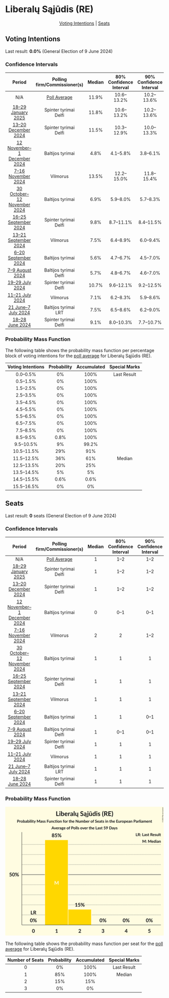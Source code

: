 # Liberalų Sąjūdis (RE)

<p align="center"><a href="#voting-intentions">Voting Intentions</a> | <a href="#seats">Seats</a></p>

## Voting Intentions

Last result: **0.0%** (General Election of 9 June 2024)

### Confidence Intervals

| Period     | Polling firm/Commissioner(s) | Median | 80% Confidence Interval | 90% Confidence Interval | 95% Confidence Interval | 99% Confidence Interval |
|:----------:|:----------------:|:-----------:|:-----------------------:|:-----------------------:|:-----------------------:|:-----------------------:|
| N/A | [Poll Average](average.html) | 11.9% | 10.6–13.2% | 10.2–13.6% | 9.9–13.9% | 9.4–14.6% |
| [18–29 January 2025](2025-01-29-Spintertyrimai.html) | Spinter tyrimai <br> Delfi | 11.8% | 10.6–13.2% | 10.2–13.6% | 9.9–13.9% | 9.4–14.6% |
| [13–20 December 2024](2024-12-20-Spintertyrimai.html) | Spinter tyrimai <br> Delfi | 11.5% | 10.3–12.9% | 10.0–13.3% | 9.7–13.6% | 9.1–14.3% |
| [12 November–1 December 2024](2024-12-01-Baltijostyrimai.html) | Baltijos tyrimai | 4.8% | 4.1–5.8% | 3.8–6.1% | 3.7–6.3% | 3.3–6.8% |
| [7–16 November 2024](2024-11-16-Vilmorus.html) | Vilmorus | 13.5% | 12.2–15.0% | 11.8–15.4% | 11.5–15.8% | 10.9–16.5% |
| [30 October–12 November 2024](2024-11-12-Baltijostyrimai.html) | Baltijos tyrimai | 6.9% | 5.9–8.0% | 5.7–8.3% | 5.5–8.6% | 5.1–9.2% |
| [16–25 September 2024](2024-09-25-Spintertyrimai.html) | Spinter tyrimai <br> Delfi | 9.8% | 8.7–11.1% | 8.4–11.5% | 8.1–11.8% | 7.6–12.5% |
| [13–21 September 2024](2024-09-21-Vilmorus.html) | Vilmorus | 7.5% | 6.4–8.9% | 6.0–9.4% | 5.8–9.7% | 5.3–10.4% |
| [6–20 September 2024](2024-09-20-Baltijostyrimai.html) | Baltijos tyrimai | 5.6% | 4.7–6.7% | 4.5–7.0% | 4.3–7.3% | 3.9–7.9% |
| [7–9 August 2024](2024-08-09-Baltijostyrimai.html) | Baltijos tyrimai <br> Delfi | 5.7% | 4.8–6.7% | 4.6–7.0% | 4.4–7.3% | 4.0–7.8% |
| [19–29 July 2024](2024-07-29-Spintertyrimai.html) | Spinter tyrimai <br> Delfi | 10.7% | 9.6–12.1% | 9.2–12.5% | 9.0–12.8% | 8.4–13.5% |
| [11–21 July 2024](2024-07-21-Vilmorus.html) | Vilmorus | 7.1% | 6.2–8.3% | 5.9–8.6% | 5.7–8.9% | 5.2–9.4% |
| [21 June–7 July 2024](2024-07-07-Baltijostyrimai.html) | Baltijos tyrimai <br> LRT | 7.5% | 6.5–8.6% | 6.2–9.0% | 6.0–9.3% | 5.6–9.8% |
| [18–28 June 2024](2024-06-28-Spintertyrimai.html) | Spinter tyrimai <br> Delfi | 9.1% | 8.0–10.3% | 7.7–10.7% | 7.5–11.0% | 7.0–11.6% |

### Probability Mass Function

The following table shows the probability mass function per percentage block of voting intentions for the [poll average](average.html) for Liberalų Sąjūdis (RE).

| Voting Intentions | Probability | Accumulated | Special Marks |
|:-----------------:|:-----------:|:-----------:|:-------------:|
| 0.0–0.5% | 0% | 100% | Last Result |
| 0.5–1.5% | 0% | 100% |  |
| 1.5–2.5% | 0% | 100% |  |
| 2.5–3.5% | 0% | 100% |  |
| 3.5–4.5% | 0% | 100% |  |
| 4.5–5.5% | 0% | 100% |  |
| 5.5–6.5% | 0% | 100% |  |
| 6.5–7.5% | 0% | 100% |  |
| 7.5–8.5% | 0% | 100% |  |
| 8.5–9.5% | 0.8% | 100% |  |
| 9.5–10.5% | 9% | 99.2% |  |
| 10.5–11.5% | 29% | 91% |  |
| 11.5–12.5% | 36% | 61% | Median |
| 12.5–13.5% | 20% | 25% |  |
| 13.5–14.5% | 5% | 5% |  |
| 14.5–15.5% | 0.6% | 0.6% |  |
| 15.5–16.5% | 0% | 0% |  |


## Seats

Last result: **0** seats (General Election of 9 June 2024)

### Confidence Intervals

| Period     | Polling firm/Commissioner(s) | Median | 80% Confidence Interval | 90% Confidence Interval | 95% Confidence Interval | 99% Confidence Interval |
|:----------:|:----------------:|:------:|:-----------------------:|:-----------------------:|:-----------------------:|:-----------------------:|
| N/A | [Poll Average](average.html) | 1 | 1–2 | 1–2 | 1–2 | 1–2 |
| [18–29 January 2025](2025-01-29-Spintertyrimai.html) | Spinter tyrimai <br> Delfi | 1 | 1–2 | 1–2 | 1–2 | 1–2 |
| [13–20 December 2024](2024-12-20-Spintertyrimai.html) | Spinter tyrimai <br> Delfi | 1 | 1–2 | 1–2 | 1–2 | 1–2 |
| [12 November–1 December 2024](2024-12-01-Baltijostyrimai.html) | Baltijos tyrimai | 0 | 0–1 | 0–1 | 0–1 | 0–1 |
| [7–16 November 2024](2024-11-16-Vilmorus.html) | Vilmorus | 2 | 2 | 1–2 | 1–2 | 1–2 |
| [30 October–12 November 2024](2024-11-12-Baltijostyrimai.html) | Baltijos tyrimai | 1 | 1 | 1 | 1 | 1 |
| [16–25 September 2024](2024-09-25-Spintertyrimai.html) | Spinter tyrimai <br> Delfi | 1 | 1 | 1 | 1 | 1 |
| [13–21 September 2024](2024-09-21-Vilmorus.html) | Vilmorus | 1 | 1 | 1 | 1 | 1 |
| [6–20 September 2024](2024-09-20-Baltijostyrimai.html) | Baltijos tyrimai | 1 | 1 | 0–1 | 0–1 | 0–1 |
| [7–9 August 2024](2024-08-09-Baltijostyrimai.html) | Baltijos tyrimai <br> Delfi | 1 | 0–1 | 0–1 | 0–1 | 0–1 |
| [19–29 July 2024](2024-07-29-Spintertyrimai.html) | Spinter tyrimai <br> Delfi | 1 | 1 | 1 | 1 | 1–2 |
| [11–21 July 2024](2024-07-21-Vilmorus.html) | Vilmorus | 1 | 1 | 1 | 1 | 1 |
| [21 June–7 July 2024](2024-07-07-Baltijostyrimai.html) | Baltijos tyrimai <br> LRT | 1 | 1 | 1 | 1 | 1 |
| [18–28 June 2024](2024-06-28-Spintertyrimai.html) | Spinter tyrimai <br> Delfi | 1 | 1 | 1 | 1 | 1 |

### Probability Mass Function

![Graph with seats probability mass function not yet produced](average-seats-pmf-liberalųsąjūdisre.png "Seats Probability Mass Function")

The following table shows the probability mass function per seat for the [poll average](average.html) for Liberalų Sąjūdis (RE).

| Number of Seats | Probability | Accumulated | Special Marks |
|:---------------:|:-----------:|:-----------:|:-------------:|
| 0 | 0% | 100% | Last Result |
| 1 | 85% | 100% | Median |
| 2 | 15% | 15% |  |
| 3 | 0% | 0% |  |


